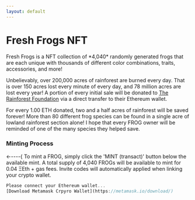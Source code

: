 ```yaml
---
layout: default
---
```

<h1 class="h1">Fresh Frogs NFT</h1>
Fresh Frogs is a NFT collection of *4,040* randomly generated frogs that are each unique with thousands of different color combinations, traits, accessories, and more! 

Unbelievably, over 200,000 acres of rainforest are burned every day. That is over 150 acres lost every minute of every day, and 78 million acres are lost every year! A portion of every initial sale will be donated to [The Rainforest Foundation](https://rainforestfoundation.org/) via a direct transfer to their Ethereum wallet.

For every 1.00 ETH donated, two and a half acres of rainforest will be saved forever! More than 80 different frog species can be found in a single acre of lowland rainforest section alone! I hope that every FROG owner will be reminded of one of the many species they helped save.

<h3 class="h3">Minting Process</h3>
←----{ To mint a FROG, simply click the '<bold>MINT</bold> (transact)' button below the available mint. A total supply of 4,040 FROGs will be available to mint for 0.04 ΞEth + gas fees. Invite codes will automatically applied when linking your crypto wallet.

```js
Please connect your Ethereum wallet...
[Download Metamask Crpyro Wallet](https://metamask.io/download/)
```